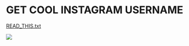 # GET COOL INSTAGRAM USERNAME
[READ_THIS.txt](https://github.com/the-computer-mayor/GICU/blob/main/READ_THIS.txt "READ_THIS.txt")
<p><img src="https://github.com/the-computer-mayor/GCIU/blob/main/1.png"></p>
